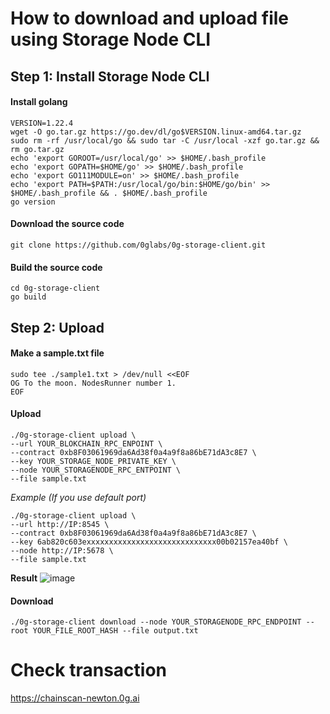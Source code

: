 # How to download and upload file using Storage Node CLI
## Step 1: Install Storage Node CLI
#### Install golang
```
VERSION=1.22.4
wget -O go.tar.gz https://go.dev/dl/go$VERSION.linux-amd64.tar.gz
sudo rm -rf /usr/local/go && sudo tar -C /usr/local -xzf go.tar.gz && rm go.tar.gz
echo 'export GOROOT=/usr/local/go' >> $HOME/.bash_profile
echo 'export GOPATH=$HOME/go' >> $HOME/.bash_profile
echo 'export GO111MODULE=on' >> $HOME/.bash_profile
echo 'export PATH=$PATH:/usr/local/go/bin:$HOME/go/bin' >> $HOME/.bash_profile && . $HOME/.bash_profile
go version
```
#### Download the source code
```
git clone https://github.com/0glabs/0g-storage-client.git
```
#### Build the source code
```
cd 0g-storage-client
go build
```
## Step 2: Upload
#### Make a sample.txt file
```
sudo tee ./sample1.txt > /dev/null <<EOF
OG To the moon. NodesRunner number 1.
EOF
```
#### Upload
```
./0g-storage-client upload \
--url YOUR_BLOKCHAIN_RPC_ENPOINT \
--contract 0xb8F03061969da6Ad38f0a4a9f8a86bE71dA3c8E7 \
--key YOUR_STORAGE_NODE_PRIVATE_KEY \
--node YOUR_STORAGENODE_RPC_ENTPOINT \
--file sample.txt
```
_Example (If you use default port)_
```
./0g-storage-client upload \
--url http://IP:8545 \
--contract 0xb8F03061969da6Ad38f0a4a9f8a86bE71dA3c8E7 \
--key 6ab820c603exxxxxxxxxxxxxxxxxxxxxxxxxxxxx00b02157ea40bf \
--node http://IP:5678 \
--file sample.txt
```
**Result**
![image](https://github.com/thenhthang/vinnodes/assets/16117878/0611b913-b6eb-4ebd-a212-dc2b0dfb5812)

#### Download
```
./0g-storage-client download --node YOUR_STORAGENODE_RPC_ENDPOINT --root YOUR_FILE_ROOT_HASH --file output.txt
```
# Check transaction

https://chainscan-newton.0g.ai
